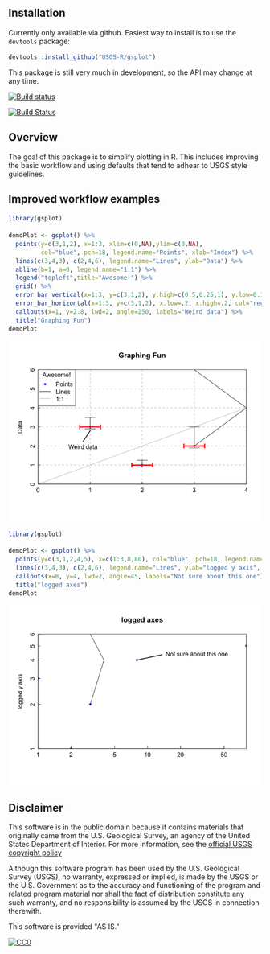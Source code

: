 Installation
------------

Currently only available via github. Easiest way to install is to use the `devtools` package:

``` r
devtools::install_github("USGS-R/gsplot")
```

This package is still very much in development, so the API may change at any time.

[![Build status](https://ci.appveyor.com/api/projects/status/1nt561l271x6xhsw?svg=true)](https://ci.appveyor.com/project/jread-usgs/gsplot)

[![Build Status](https://travis-ci.org/USGS-R/gsplot.svg)](https://travis-ci.org/USGS-R/gsplot)

Overview
--------

The goal of this package is to simplify plotting in R. This includes improving the basic workflow and using defaults that tend to adhear to USGS style guidelines.

Improved workflow examples
--------------------------

``` r
library(gsplot)

demoPlot <- gsplot() %>%
  points(y=c(3,1,2), x=1:3, xlim=c(0,NA),ylim=c(0,NA),
         col="blue", pch=18, legend.name="Points", xlab="Index") %>%
  lines(c(3,4,3), c(2,4,6), legend.name="Lines", ylab="Data") %>%
  abline(b=1, a=0, legend.name="1:1") %>%
  legend("topleft",title="Awesome!") %>%
  grid() %>%
  error_bar_vertical(x=1:3, y=c(3,1,2), y.high=c(0.5,0.25,1), y.low=0.1) %>%
  error_bar_horizontal(x=1:3, y=c(3,1,2), x.low=.2, x.high=.2, col="red",lwd=3) %>%
  callouts(x=1, y=2.8, lwd=2, angle=250, labels="Weird data") %>%
  title("Graphing Fun")
demoPlot
```

![](README_files/figure-markdown_github/unnamed-chunk-2-1.png)

``` r
library(gsplot)

demoPlot <- gsplot() %>%
  points(y=c(3,1,2,4,5), x=c(1:3,8,80), col="blue", pch=18, legend.name="Points") %>%
  lines(c(3,4,3), c(2,4,6), legend.name="Lines", ylab="logged y axis", xlab="logged x axis", log='xy') %>%
  callouts(x=8, y=4, lwd=2, angle=45, labels="Not sure about this one") %>%
  title("logged axes")
demoPlot
```

![](README_files/figure-markdown_github/unnamed-chunk-3-1.png)

Disclaimer
----------

This software is in the public domain because it contains materials that originally came from the U.S. Geological Survey, an agency of the United States Department of Interior. For more information, see the [official USGS copyright policy](http://www.usgs.gov/visual-id/credit_usgs.html#copyright/ "official USGS copyright policy")

Although this software program has been used by the U.S. Geological Survey (USGS), no warranty, expressed or implied, is made by the USGS or the U.S. Government as to the accuracy and functioning of the program and related program material nor shall the fact of distribution constitute any such warranty, and no responsibility is assumed by the USGS in connection therewith.

This software is provided "AS IS."

[![CC0](http://i.creativecommons.org/p/zero/1.0/88x31.png)](http://creativecommons.org/publicdomain/zero/1.0/)

